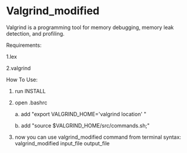 # Valgrind_modified
Valgrind is a programming tool for memory debugging, memory leak detection, and profiling.



Requirements:

  1.lex
  
  2.valgrind
  
  
How To Use:
  1. run INSTALL
  
  2. open .bashrc
  
      a. add "export VALGRIND_HOME='valgrind location' "
      
      b. add "source $VALGRIND_HOME/src/commands.sh;"
      
  3. now you can use valgrind_modified command from terminal
      syntax:
            valgrind_modified input_file output_file
      
